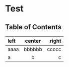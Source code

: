 # Test

## Table of Contents

| left | center | right |
| :--- | :----: | ----: |
| aaaa | bbbbbb | ccccc |
| a    | b      | c     |